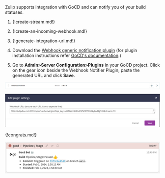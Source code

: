 Zulip supports integration with GoCD and can notify you of
your build statuses.

1. {!create-stream.md!}

1. {!create-an-incoming-webhook.md!}

1. {!generate-integration-url.md!}

1. Download the [Webhook generic notification plugin](https://github.com/getsentry/gocd-webhook-notification-plugin/releases) (for plugin installation instructions refer [GoCD's documentation](https://docs.gocd.org/current/extension_points/plugin_user_guide.html#installing-and-uninstalling-of-plugins).)

1. Go to **Admin>Server Configuration>Plugins** in your GoCD project. Click on the gear icon beside the Webhook Notifier Plugin, paste the generated URL and click **Save**.

![](/static/images/integrations/gocd/003.png)

![](/static/images/integrations/gocd/002.png)


{!congrats.md!}

![](/static/images/integrations/gocd/001.png)
